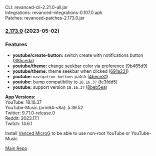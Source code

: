 CLI: revanced-cli-2.21.0-all.jar  
Integrations: revanced-integrations-0.107.0.apk  
Patches: revanced-patches-2.173.0.jar  

### [2.173.0](https://github.com/revanced/revanced-patches/compare/v2.172.0...v2.173.0) (2023-05-02)
### Features
* **youtube/create-button:** switch create with notifications button ([385ceda](https://github.com/revanced/revanced-patches/commit/385ceda61f586f24b11a284688f55758ef5b4e74))
* **youtube/theme:** change seekbar color via preference ([9b465d9](https://github.com/revanced/revanced-patches/commit/9b465d95887863f6b42baa6b710ed98c97383a82))
* **youtube/theme:** theme seekbar when clicked ([691a231](https://github.com/revanced/revanced-patches/commit/691a231d99b3b2fbe446fc7edb7a88c7a3127037))
* **youtube:** `navigation-buttons` patch ([4bece31](https://github.com/revanced/revanced-patches/commit/4bece31f56eb340933ad26da3d1bfc902ea8569f))
* **youtube:** bump compatibility to `18.16.37` ([fe3fdd5](https://github.com/revanced/revanced-patches/commit/fe3fdd5c6cb186bcebc2f86b1d5b597109b25cb6))
* **youtube:** support version `18.16.37` ([8beb5ea](https://github.com/revanced/revanced-patches/commit/8beb5ea860284be915c0ef0c6039821a50c14fa8))

  
**App Versions:**  
YouTube: 18.16.37  
YouTube-Music (arm64-v8a): 5.39.52  
Twitter: 9.71.0-release.0  
Reddit: 2023.17.1  
Twitch: 14.6.1  

Install [Vanced MicroG](https://github.com/inotia00/VancedMicroG/releases) to be able to use non-root YouTube or YouTube-Music  

[Main Repo](https://github.com/NoName-exe/revanced-mnml)  
